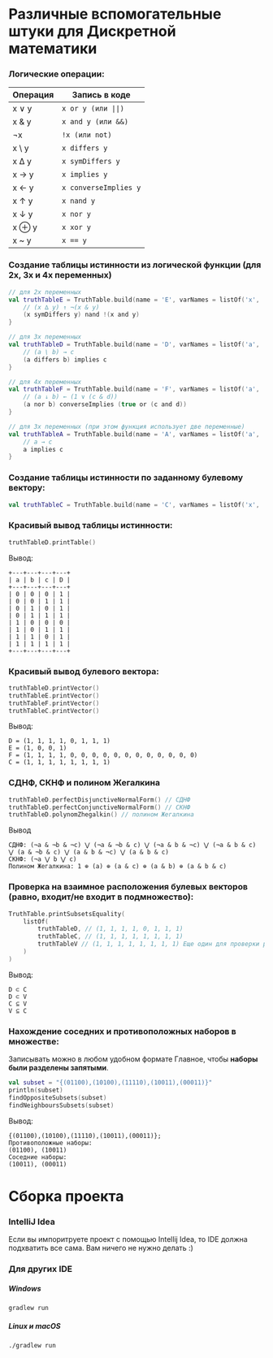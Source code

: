 # Различные вспомогательные штуки для Дискретной математики
### Логические операции:

|       Операция       |      Запись в коде       |
|---------------------|--------------------------|
|        x ∨ y        |```x or y (или \|\|)```   |
|        x & y        |```x and y (или &&)```    |
|        ¬x           |```!x (или not)```        |
|        x \ y        |```x differs y```         |
|        x ∆ y        |```x symDiffers y```      |
|        x → y        |```x implies y```         |
|        x ← y        |```x converseImplies y``` |
|        x ↑ y        |```x nand y```            |
|        x ↓ y        |```x nor y```             |
|        x ⊕ y       |```x xor y```              |
|        x ~ y        |```x == y```

### Создание таблицы истинности из логической функции (для 2х, 3х и 4х переменных)
```kotlin
// для 2х переменных
val truthTableE = TruthTable.build(name = 'E', varNames = listOf('x', 'y')) { x, y ->
    // (x ∆ y) ↑ ¬(x & y)
    (x symDiffers y) nand !(x and y)
}

// для 3х переменных
val truthTableD = TruthTable.build(name = 'D', varNames = listOf('a', 'b', 'c')) { a, b, c ->
    // (a \ b) → c
    (a differs b) implies c
}

// для 4х переменных
val truthTableF = TruthTable.build(name = 'F', varNames = listOf('a', 'b', 'c', 'd')) { a, b, c, d ->
    // (a ↓ b) ← (1 ∨ (c & d))
    (a nor b) converseImplies (true or (c and d))
}

// для 3х переменных (при этом функция использует две переменные)
val truthTableA = TruthTable.build(name = 'A', varNames = listOf('a', 'b', 'c')) { a, b, c ->
    // a → c
    a implies c
}
```

### Создание таблицы истинности по заданному булевому вектору:
```kotlin
val truthTableC = TruthTable.build(name = 'C', varNames = listOf('x', 'y', 'z'), vector = "11111111")
```
### Красивый вывод таблицы истинности:
```kotlin
truthTableD.printTable()
```
Вывод:
```
+---+---+---+---+
| a | b | c | D |
+---+---+---+---+
| 0 | 0 | 0 | 1 |
| 0 | 0 | 1 | 1 |
| 0 | 1 | 0 | 1 |
| 0 | 1 | 1 | 1 |
| 1 | 0 | 0 | 0 |
| 1 | 0 | 1 | 1 |
| 1 | 1 | 0 | 1 |
| 1 | 1 | 1 | 1 |
+---+---+---+---+
```

### Красивый вывод булевого вектора:
```kotlin
truthTableD.printVector()
truthTableE.printVector()
truthTableF.printVector()
truthTableC.printVector()
```
Вывод:
```
D = (1, 1, 1, 1, 0, 1, 1, 1)
E = (1, 0, 0, 1)
F = (1, 1, 1, 1, 0, 0, 0, 0, 0, 0, 0, 0, 0, 0, 0, 0)
C = (1, 1, 1, 1, 1, 1, 1, 1)
```

### СДНФ, СКНФ и полином Жегалкина 

```kotlin
truthTableD.perfectDisjunctiveNormalForm() // СДНФ
truthTableD.perfectConjunctiveNormalForm() // СКНФ
truthTableD.polynomZhegalkin() // полином Жегалкина
```
Вывод
```
СДНФ: (¬a & ¬b & ¬c) ⋁ (¬a & ¬b & c) ⋁ (¬a & b & ¬c) ⋁ (¬a & b & c) ⋁ (a & ¬b & c) ⋁ (a & b & ¬c) ⋁ (a & b & c) 
СКНФ: (¬a ⋁ b ⋁ c) 
Полином Жегалкина: 1 ⊕ (a) ⊕ (a & c) ⊕ (a & b) ⊕ (a & b & c)
```

### Проверка на взаимное расположения булевых векторов (равно, входит/не входит в подмножество):

```kotlin
TruthTable.printSubsetsEquality(
    listOf(
        truthTableD, // (1, 1, 1, 1, 0, 1, 1, 1)
        truthTableC, // (1, 1, 1, 1, 1, 1, 1, 1)
        truthTableV // (1, 1, 1, 1, 1, 1, 1, 1) Еще один для проверки равенства множеств
    )
)
```
Вывод:
```
D ⊂ C
D ⊂ V
C ⊆ V
V ⊆ C
```

### Нахождение соседних и противоположных наборов в множестве:
Записывать можно в любом удобном формате
Главное, чтобы **наборы были разделены запятыми**.
```kotlin
val subset = "{(01100),(10100),(11110),(10011),(00011)}"
println(subset)
findOppositeSubsets(subset)
findNeighboursSubsets(subset)
```

Вывод:
```
{(01100),(10100),(11110),(10011),(00011)};
Противоположные наборы:
(01100), (10011)
Соседние наборы:
(10011), (00011)
```

# Сборка проекта
### IntelliJ Idea
Если вы импоритруете проект с помощью Intellij Idea, то IDE должна подхватить все сама. Вам ничего не нужно делать :)

### Для других IDE
##### Windows 
```
gradlew run
```

##### Linux и macOS
```
./gradlew run
```


